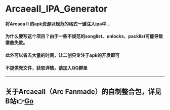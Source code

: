 # ArcaeaII_IPA_Generator
#### 将Arcaea II 的apk资源以规范的格式一键注入ipa中...
#### 为什么要写这个项目？由于一些不规范的songlist、unlocks、packlist可能导致塞曲失败。
#### 此外可以省去大量的时间，让二创只专注于apk的开发即可
#### 不提供壳文件，获取详情，请加入QQ群里
---
## 关于ArcaeaII（Arc Fanmade）的自制整合包，详见B站👉[Go](https://space.bilibili.com/677414571)
